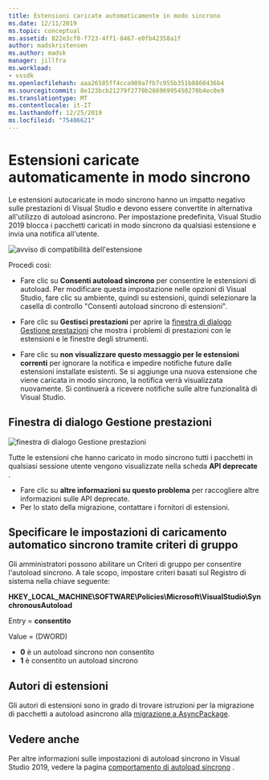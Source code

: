 ```yaml
---
title: Estensioni caricate automaticamente in modo sincrono
ms.date: 12/11/2019
ms.topic: conceptual
ms.assetid: 822e3cf8-f723-4ff1-8467-e0fb42358a1f
author: madskristensen
ms.author: madsk
manager: jillfra
ms.workload:
- vssdk
ms.openlocfilehash: aaa26585ff4cca909a7fb7c955b351b8860436b4
ms.sourcegitcommit: 8e123bcb21279f2770b28696995450270b4ec0e9
ms.translationtype: MT
ms.contentlocale: it-IT
ms.lasthandoff: 12/25/2019
ms.locfileid: "75406621"
---
```

# <a name="synchronously-autoloaded-extensions"></a>Estensioni caricate automaticamente in modo sincrono

Le estensioni autocaricate in modo sincrono hanno un impatto negativo sulle prestazioni di Visual Studio e devono essere convertite in alternativa all'utilizzo di autoload asincrono. Per impostazione predefinita, Visual Studio 2019 blocca i pacchetti caricati in modo sincrono da qualsiasi estensione e invia una notifica all'utente.

![avviso di compatibilità dell'estensione](media/extension-compatibility-warning-16-1.png.png)

Procedi così:

- Fare clic su **Consenti autoload sincrono** per consentire le estensioni di autoload. Per modificare questa impostazione nelle opzioni di Visual Studio, fare clic su ambiente, quindi su estensioni, quindi selezionare la casella di controllo "Consenti autoload sincrono di estensioni". 

- Fare clic su **Gestisci prestazioni** per aprire la [finestra di dialogo Gestione prestazioni](#performance-manager-dialog) che mostra i problemi di prestazioni con le estensioni e le finestre degli strumenti.

- Fare clic su **non visualizzare questo messaggio per le estensioni correnti** per ignorare la notifica e impedire notifiche future dalle estensioni installate esistenti. Se si aggiunge una nuova estensione che viene caricata in modo sincrono, la notifica verrà visualizzata nuovamente. Si continuerà a ricevere notifiche sulle altre funzionalità di Visual Studio.

## <a name="performance-manager-dialog"></a>Finestra di dialogo Gestione prestazioni

![finestra di dialogo Gestione prestazioni](media/performance-manager.png)

Tutte le estensioni che hanno caricato in modo sincrono tutti i pacchetti in qualsiasi sessione utente vengono visualizzate nella scheda **API deprecate** .

* Fare clic su **altre informazioni su questo problema** per raccogliere altre informazioni sulle API deprecate.
* Per lo stato della migrazione, contattare i fornitori di estensioni.

## <a name="specify-synchronous-autoload-settings-using-group-policy"></a>Specificare le impostazioni di caricamento automatico sincrono tramite criteri di gruppo

Gli amministratori possono abilitare un Criteri di gruppo per consentire l'autoload sincrono. A tale scopo, impostare criteri basati sul Registro di sistema nella chiave seguente:

**HKEY_LOCAL_MACHINE\SOFTWARE\Policies\Microsoft\VisualStudio\SynchronousAutoload**

Entry = **consentito**

Value = (DWORD)
* **0** è un autoload sincrono non consentito
* **1** è consentito un autoload sincrono

## <a name="extension-authors"></a>Autori di estensioni
Gli autori di estensioni sono in grado di trovare istruzioni per la migrazione di pacchetti a autoload asincrono alla [migrazione a AsyncPackage](https://github.com/Microsoft/VSSDK-Extensibility-Samples/tree/master/AsyncPackageMigration).

## <a name="see-also"></a>Vedere anche
Per altre informazioni sulle impostazioni di autoload sincrono in Visual Studio 2019, vedere la pagina [comportamento di autoload sincrono](https://aka.ms/AA52xzw) .
